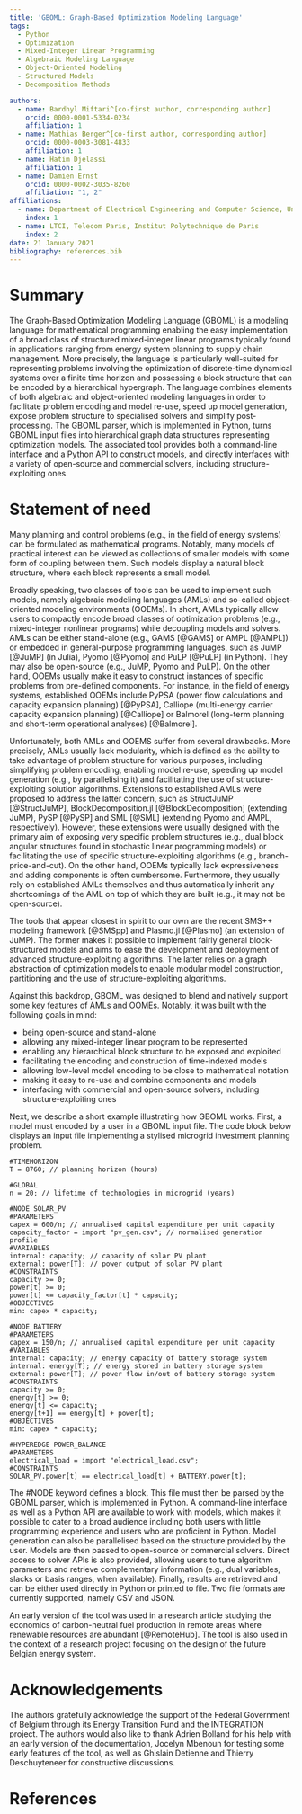 ```yaml
---
title: 'GBOML: Graph-Based Optimization Modeling Language'
tags:
  - Python
  - Optimization
  - Mixed-Integer Linear Programming
  - Algebraic Modeling Language
  - Object-Oriented Modeling
  - Structured Models
  - Decomposition Methods

authors:
  - name: Bardhyl Miftari^[co-first author, corresponding author]
    orcid: 0000-0001-5334-0234
    affiliation: 1
  - name: Mathias Berger^[co-first author, corresponding author]
    orcid: 0000-0003-3081-4833
    affiliation: 1
  - name: Hatim Djelassi
    affiliation: 1
  - name: Damien Ernst
    orcid: 0000-0002-3035-8260
    affiliation: "1, 2"
affiliations:
  - name: Department of Electrical Engineering and Computer Science, University of Liège
    index: 1
  - name: LTCI, Telecom Paris, Institut Polytechnique de Paris
    index: 2
date: 21 January 2021
bibliography: references.bib
---
```


# Summary

The Graph-Based Optimization Modeling Language (GBOML) is a modeling language for mathematical programming enabling the easy implementation of a broad class of structured mixed-integer linear programs typically found in applications ranging from energy system planning to supply chain management. More precisely, the language is particularly well-suited for representing problems involving the optimization of discrete-time dynamical systems over a finite time horizon and possessing a block structure that can be encoded by a hierarchical hypergraph. The language combines elements of both algebraic and object-oriented modeling languages in order to facilitate problem encoding and model re-use, speed up model generation, expose problem structure to specialised solvers and simplify post-processing. The GBOML parser, which is implemented in Python, turns GBOML input files into hierarchical graph data structures representing optimization models. The associated tool provides both a command-line interface and a Python API to construct models, and directly interfaces with a variety of open-source and commercial solvers, including structure-exploiting ones.

# Statement of need

Many planning and control problems (e.g., in the field of energy systems) can be formulated as mathematical programs. Notably, many models of practical interest can be viewed as collections of smaller models with some form of coupling between them. Such models display a natural block structure, where each block represents a small model.

Broadly speaking, two classes of tools can be used to implement such models, namely algebraic modeling languages (AMLs) and so-called object-oriented modeling environments (OOEMs). In short, AMLs typically allow users to compactly encode broad classes of optimization problems (e.g., mixed-integer nonlinear programs) while decoupling models and solvers. AMLs can be either stand-alone (e.g., GAMS [@GAMS] or AMPL [@AMPL]) or embedded in general-purpose programming languages, such as JuMP [@JuMP] (in Julia), Pyomo [@Pyomo] and PuLP [@PuLP] (in Python). They may also be open-source (e.g., JuMP, Pyomo and PuLP). On the other hand, OOEMs usually make it easy to construct instances of specific problems from pre-defined components. For instance, in the field of energy systems, established OOEMs include PyPSA (power flow calculations and capacity expansion planning) [@PyPSA], Calliope (multi-energy carrier capacity expansion planning) [@Calliope] or Balmorel (long-term planning and short-term operational analyses) [@Balmorel].

Unfortunately, both AMLs and OOEMS suffer from several drawbacks. More precisely, AMLs usually lack modularity, which is defined as the ability to take advantage of problem structure for various purposes, including simplifying problem encoding, enabling model re-use, speeding up model generation (e.g., by parallelising it) and facilitating the use of structure-exploiting solution algorithms. Extensions to established AMLs were proposed to address the latter concern, such as StructJuMP [@StructJuMP], BlockDecomposition.jl [@BlockDecomposition] (extending JuMP), PySP [@PySP] and SML [@SML] (extending Pyomo and AMPL, respectively). However, these extensions were usually designed with the primary aim of exposing very specific problem structures (e.g., dual block angular structures found in stochastic linear  programming models) or facilitating the use of specific structure-exploiting algorithms (e.g., branch-price-and-cut). On the other hand, OOEMs typically lack expressiveness and adding components is often cumbersome. Furthermore, they usually rely on established AMLs themselves and thus automatically inherit any shortcomings of the AML on top of which they are built (e.g., it may not be open-source).

The tools that appear closest in spirit to our own are the recent SMS++ modeling framework [@SMSpp] and Plasmo.jl [@Plasmo] (an extension of JuMP). The former makes it possible to implement fairly general block-structured models and aims to ease the development and deployment of advanced structure-exploiting algorithms. The latter relies on a graph abstraction of optimization models to enable modular model construction, partitioning and the use of structure-exploiting algorithms.

Against this backdrop, GBOML was designed to blend and natively support some key features of AMLs and OOMEs. Notably, it was built with the following goals in mind:

- being open-source and stand-alone
- allowing any mixed-integer linear program to be represented
- enabling any hierarchical block structure to be exposed and exploited
- facilitating the encoding and construction of time-indexed models
- allowing low-level model encoding to be close to mathematical notation
- making it easy to re-use and combine components and models
- interfacing with commercial and open-source solvers, including structure-exploiting ones

Next, we describe a short example illustrating how GBOML works. First, a model must encoded by a user in a GBOML input file. The code block below displays an input file implementing a stylised microgrid investment planning problem.

	#TIMEHORIZON
	T = 8760; // planning horizon (hours)

	#GLOBAL
	n = 20; // lifetime of technologies in microgrid (years)

	#NODE SOLAR_PV
	#PARAMETERS
	capex = 600/n; // annualised capital expenditure per unit capacity
	capacity_factor = import "pv_gen.csv"; // normalised generation profile
	#VARIABLES
	internal: capacity; // capacity of solar PV plant
	external: power[T]; // power output of solar PV plant
	#CONSTRAINTS
	capacity >= 0;
	power[t] >= 0;
	power[t] <= capacity_factor[t] * capacity;
	#OBJECTIVES
	min: capex * capacity;

	#NODE BATTERY
	#PARAMETERS
	capex = 150/n; // annualised capital expenditure per unit capacity
	#VARIABLES
	internal: capacity; // energy capacity of battery storage system
	internal: energy[T]; // energy stored in battery storage system
	external: power[T]; // power flow in/out of battery storage system
	#CONSTRAINTS
	capacity >= 0;
	energy[t] >= 0;
	energy[t] <= capacity;
	energy[t+1] == energy[t] + power[t];
	#OBJECTIVES
	min: capex * capacity;

	#HYPEREDGE POWER_BALANCE
	#PARAMETERS
	electrical_load = import "electrical_load.csv";
	#CONSTRAINTS
	SOLAR_PV.power[t] == electrical_load[t] + BATTERY.power[t];

The #NODE keyword defines a block. This file must then be parsed by the GBOML parser, which is implemented in Python. A command-line interface as well as a Python API are available to work with models, which makes it possible to cater to a broad audience including both users with little programming experience and users who are proficient in Python. Model generation can also be parallelised based on the structure provided by the user. Models are then passed to open-source or commercial solvers. Direct access to solver APIs is also provided, allowing users to tune algorithm parameters and retrieve complementary information (e.g., dual variables, slacks or basis ranges, when available). Finally, results are retrieved and can be either used directly in Python or printed to file. Two file formats are currently supported, namely CSV and JSON.

An early version of the tool was used in a research article studying the economics of carbon-neutral fuel production in remote areas where renewable resources are abundant [@RemoteHub]. The tool is also used in the context of a research project focusing on the design of the future Belgian energy system.

# Acknowledgements

The authors gratefully acknowledge the support of the Federal Government of Belgium through its Energy Transition Fund and the INTEGRATION project. The authors would also like to thank Adrien Bolland for his help with an early version of the documentation, Jocelyn Mbenoun for testing some early features of the tool, as well as Ghislain Detienne and Thierry Deschuyteneer for constructive discussions.

# References
